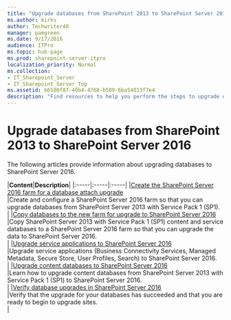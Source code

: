 ```yaml
---
title: "Upgrade databases from SharePoint 2013 to SharePoint Server 2016"
ms.author: kirks
author: Techwriter40
manager: pamgreen
ms.date: 9/17/2016
audience: ITPro
ms.topic: hub-page
ms.prod: sharepoint-server-itpro
localization_priority: Normal
ms.collection:
- IT_Sharepoint_Server
- IT_Sharepoint_Server_Top
ms.assetid: b6580f87-40b4-4768-b589-6ba54013f7e4
description: "Find resources to help you perform the steps to upgrade databases from SharePoint Server 2013 with Service Pack 1 (SP1) to SharePoint Server 2016."
---
```


# Upgrade databases from SharePoint 2013 to SharePoint Server 2016


  
The following articles provide information about upgrading databases to SharePoint Server 2016.
  
  
|**Content**|**Description**|
|:-----|:-----|:-----|
|[Create the SharePoint Server 2016 farm for a database attach upgrade](create-the-sharepoint-server-2016-farm-for-a-database-attach-upgrade.md) <br/> |Create and configure a SharePoint Server 2016 farm so that you can upgrade databases from SharePoint Server 2013 with Service Pack 1 (SP1).  <br/> |
|[Copy databases to the new farm for upgrade to SharePoint Server 2016](copy-databases-to-the-new-farm-for-upgrade-to-sharepoint-server-2016.md) <br/> |Copy SharePoint Server 2013 with Service Pack 1 (SP1) content and service databases to a SharePoint Server 2016 farm so that you can upgrade the data to SharePoint Server 2016.  <br/> |
|[Upgrade service applications to SharePoint Server 2016](upgrade-service-applications-to-sharepoint-server-2016.md) <br/> |Upgrade service applications (Business Connectivity Services, Managed Metadata, Secure Store, User Profiles, Search) to SharePoint Server 2016.  <br/> |
|[Upgrade content databases to SharePoint Server 2016](upgrade-content-databases.md) <br/> |Learn how to upgrade content databases from SharePoint Server 2013 with Service Pack 1 (SP1) to SharePoint Server 2016.  <br/> |
|[Verify database upgrades in SharePoint Server 2016](verify-upgrade-for-databases.md) <br/> |Verify that the upgrade for your databases has succeeded and that you are ready to begin to upgrade sites.  <br/> |
   

